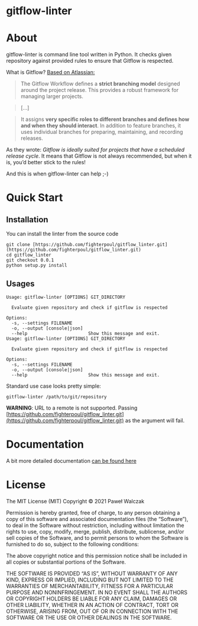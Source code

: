 # gitflow-linter

# About

gitflow-linter is command line tool written in Python. It checks given repository against provided rules to ensure that Gitflow is respected.

What is Gitflow? [Based on Atlassian:](https://www.atlassian.com/git/tutorials/comparing-workflows/gitflow-workflow)

> The Gitflow Workflow defines a **strict branching model** designed around the project release. This provides a robust framework for managing larger projects.

> […]

> It assigns **very specific roles to different branches and defines how and when they should interact**. In addition to feature branches, it uses individual branches for preparing, maintaining, and recording releases.

As they wrote: *Gitflow is ideally suited for projects that have a scheduled release cycle*. It means that Gitflow is not always recommended, but when it is, you’d better stick to the rules!

And this is when gitflow-linter can help ;-)

# Quick Start

## Installation

You can install the linter from the source code

```
git clone [https://github.com/fighterpoul/gitflow_linter.git](https://github.com/fighterpoul/gitflow_linter.git)
cd gitflow_linter
git checkout 0.0.1
python setup.py install
```

## Usages

```
Usage: gitflow-linter [OPTIONS] GIT_DIRECTORY

  Evaluate given repository and check if gitflow is respected

Options:
  -s, --settings FILENAME
  -o, --output [console|json]
  --help                       Show this message and exit.
Usage: gitflow-linter [OPTIONS] GIT_DIRECTORY

  Evaluate given repository and check if gitflow is respected

Options:
  -s, --settings FILENAME
  -o, --output [console|json]
  --help                       Show this message and exit.
```

Standard use case looks pretty simple:

```
gitflow-linter /path/to/git/repository
```

**WARNING**: URL to a remote is not supported. Passing [https://github.com/fighterpoul/gitflow_linter.git](https://github.com/fighterpoul/gitflow_linter.git) as the argument will fail.

# Documentation

A bit more detailed documentation [can be found here](https://fighterpoul.github.io/gitflow-linter)

# License

The MIT License (MIT)
Copyright © 2021 Paweł Walczak

Permission is hereby granted, free of charge, to any person obtaining a copy of this software and associated documentation files (the “Software”), to deal in the Software without restriction, including without limitation the rights to use, copy, modify, merge, publish, distribute, sublicense, and/or sell copies of the Software, and to permit persons to whom the Software is furnished to do so, subject to the following conditions:

The above copyright notice and this permission notice shall be included in all copies or substantial portions of the Software.

THE SOFTWARE IS PROVIDED “AS IS”, WITHOUT WARRANTY OF ANY KIND, EXPRESS OR IMPLIED, INCLUDING BUT NOT LIMITED TO THE WARRANTIES OF MERCHANTABILITY, FITNESS FOR A PARTICULAR PURPOSE AND NONINFRINGEMENT. IN NO EVENT SHALL THE AUTHORS OR COPYRIGHT HOLDERS BE LIABLE FOR ANY CLAIM, DAMAGES OR OTHER LIABILITY, WHETHER IN AN ACTION OF CONTRACT, TORT OR OTHERWISE, ARISING FROM, OUT OF OR IN CONNECTION WITH THE SOFTWARE OR THE USE OR OTHER DEALINGS IN THE SOFTWARE.
